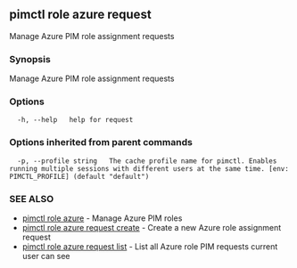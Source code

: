 ## pimctl role azure request

Manage Azure PIM role assignment requests

### Synopsis

Manage Azure PIM role assignment requests

### Options

```
  -h, --help   help for request
```

### Options inherited from parent commands

```
  -p, --profile string   The cache profile name for pimctl. Enables running multiple sessions with different users at the same time. [env: PIMCTL_PROFILE] (default "default")
```

### SEE ALSO

* [pimctl role azure](pimctl_role_azure.md)	 - Manage Azure PIM roles
* [pimctl role azure request create](pimctl_role_azure_request_create.md)	 - Create a new Azure role assignment request
* [pimctl role azure request list](pimctl_role_azure_request_list.md)	 - List all Azure role PIM requests current user can see

